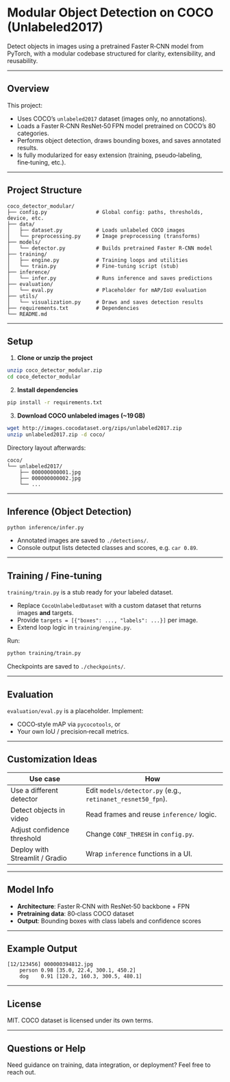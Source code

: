 # Modular Object Detection on COCO (Unlabeled2017)

Detect objects in images using a pretrained Faster R‑CNN model from PyTorch, with a modular codebase structured for clarity, extensibility, and reusability.

---

## Overview

This project:

* Uses COCO’s `unlabeled2017` dataset (images only, no annotations).  
* Loads a Faster R‑CNN ResNet‑50 FPN model pretrained on COCO’s 80 categories.  
* Performs object detection, draws bounding boxes, and saves annotated results.  
* Is fully modularized for easy extension (training, pseudo‑labeling, fine‑tuning, etc.).

---

## Project Structure

```
coco_detector_modular/
├── config.py                # Global config: paths, thresholds, device, etc.
├── data/
│   ├── dataset.py           # Loads unlabeled COCO images
│   └── preprocessing.py     # Image preprocessing (transforms)
├── models/
│   └── detector.py          # Builds pretrained Faster R-CNN model
├── training/
│   ├── engine.py            # Training loops and utilities
│   └── train.py             # Fine‑tuning script (stub)
├── inference/
│   └── infer.py             # Runs inference and saves predictions
├── evaluation/
│   └── eval.py              # Placeholder for mAP/IoU evaluation
├── utils/
│   └── visualization.py     # Draws and saves detection results
├── requirements.txt         # Dependencies
└── README.md
```

---

## Setup 

1. **Clone or unzip the project**

```bash
unzip coco_detector_modular.zip
cd coco_detector_modular
```

2. **Install dependencies**

```bash
pip install -r requirements.txt
```

3. **Download COCO unlabeled images (~19 GB)**

```bash
wget http://images.cocodataset.org/zips/unlabeled2017.zip
unzip unlabeled2017.zip -d coco/
```

Directory layout afterwards:

```
coco/
└── unlabeled2017/
    ├── 000000000001.jpg
    ├── 000000000002.jpg
    └── ...
```

---

## Inference (Object Detection)

```bash
python inference/infer.py
```

* Annotated images are saved to `./detections/`.  
* Console output lists detected classes and scores, e.g. `car 0.89`.

---

## Training / Fine‑tuning

`training/train.py` is a stub ready for your labeled dataset.

* Replace `CocoUnlabeledDataset` with a custom dataset that returns images **and** targets.  
* Provide `targets = [{"boxes": ..., "labels": ...}]` per image.  
* Extend loop logic in `training/engine.py`.

Run:

```bash
python training/train.py
```

Checkpoints are saved to `./checkpoints/`.

---

## Evaluation

`evaluation/eval.py` is a placeholder. Implement:

* COCO‑style mAP via `pycocotools`, or  
* Your own IoU / precision‑recall metrics.

---

## Customization Ideas

| Use case                       | How                                                               |
|--------------------------------|-------------------------------------------------------------------|
| Use a different detector       | Edit `models/detector.py` (e.g., `retinanet_resnet50_fpn`).       |
| Detect objects in video        | Read frames and reuse `inference/` logic.                         |
| Adjust confidence threshold    | Change `CONF_THRESH` in `config.py`.                              |
| Deploy with Streamlit / Gradio | Wrap `inference` functions in a UI.                               |

---

## Model Info

* **Architecture**: Faster R‑CNN with ResNet‑50 backbone + FPN  
* **Pretraining data**: 80‑class COCO dataset  
* **Output**: Bounding boxes with class labels and confidence scores

---

## Example Output

```
[12/123456] 000000394812.jpg
    person 0.98 [35.0, 22.4, 300.1, 450.2]
    dog    0.91 [120.2, 160.3, 300.5, 480.1]
```

---

## License

MIT. COCO dataset is licensed under its own terms.

---

## Questions or Help

Need guidance on training, data integration, or deployment? Feel free to reach out.

